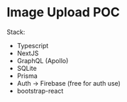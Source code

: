 # Image Upload POC

Stack:

- Typescript
- NextJS
- GraphQL (Apollo)
- SQLite
- Prisma
- Auth -> Firebase (free for auth use)
- bootstrap-react
